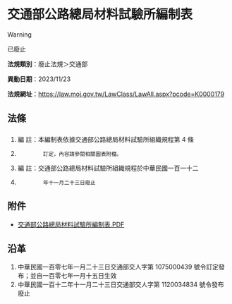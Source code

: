 # 交通部公路總局材料試驗所編制表


> [!WARNING]
> 已廢止


**法規類別**：廢止法規＞交通部

**異動日期**：2023/11/23  

**法規網址**：https://law.moj.gov.tw/LawClass/LawAll.aspx?pcode=K0000179



## 法條
##### 
1. 編      註：本編制表依據交通部公路總局材料試驗所組織規程第 4  條
1.             訂定，內容請參閱相關圖表附檔。
1. 編      註：交通部公路總局材料試驗所組織規程於中華民國一百一十二
1.             年十一月二十三日廢止
## 附件
* [交通部公路總局材料試驗所編制表.PDF](https://law.moj.gov.tw/LawClass/LawGetFile.ashx?FileId=0000211287)
## 沿革
1. 中華民國一百零七年一月二十三日交通部交人字第 1075000439 號令訂定發布；並自一百零七年一月十五日生效
1. 中華民國一百十二年十一月二十三日交通部交人字第 1120034834 號令發布廢止
